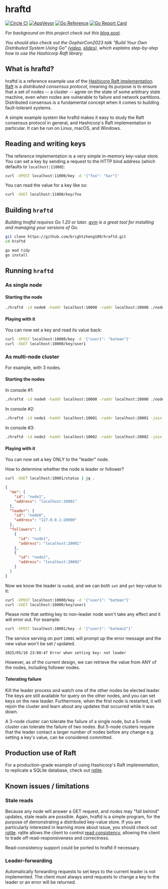 hraftd
======
[![Circle CI](https://circleci.com/gh/otoolep/hraftd/tree/master.svg?style=svg)](https://circleci.com/gh/otoolep/hraftd/tree/master)
[![AppVeyor](https://ci.appveyor.com/api/projects/status/github/otoolep/hraftd?branch=master&svg=true)](https://ci.appveyor.com/project/otoolep/hraftd)
[![Go Reference](https://pkg.go.dev/badge/github.com/otoolep/hraftd.svg)](https://pkg.go.dev/github.com/otoolep/hraftd)
[![Go Report Card](https://goreportcard.com/badge/github.com/otoolep/hraftd)](https://goreportcard.com/report/github.com/otoolep/hraftd)

_For background on this project check out this [blog post](http://www.philipotoole.com/building-a-distributed-key-value-store-using-raft/)._

_You should also check out the GopherCon2023 talk "Build Your Own Distributed System Using Go" ([video](https://www.youtube.com/watch?v=8XbxQ1Epi5w), [slides](https://www.philipotoole.com/gophercon2023)), which explains step-by-step how to use the Hashicorp Raft library._

## What is hraftd?

hraftd is a reference example use of the [Hashicorp Raft implementation](https://github.com/hashicorp/raft). [Raft](https://raft.github.io/) is a _distributed consensus protocol_, meaning its purpose is to ensure that a set of nodes -- a cluster -- agree on the state of some arbitrary state machine, even when nodes are vulnerable to failure and network partitions. Distributed consensus is a fundamental concept when it comes to building fault-tolerant systems.

A simple example system like hraftd makes it easy to study the Raft consensus protocol in general, and Hashicorp's Raft implementation in particular. It can be run on Linux, macOS, and Windows.

## Reading and writing keys

The reference implementation is a very simple in-memory key-value store.
You can set a key by sending a request to the HTTP bind address (which defaults to `localhost:11000`):

```bash
curl -XPOST localhost:11000/key -d '{"foo": "bar"}'
```

You can read the value for a key like so:
```bash
curl -XGET localhost:11000/key/foo
```

## Building `hraftd`

*Building hraftd requires Go 1.20 or later. [gvm](https://github.com/moovweb/gvm) is a great tool for installing and managing your versions of Go.*

```bash
git clone https://github.com/brightzheng100/hraftd.git
cd hraftd

go mod tidy
go install
```

## Running `hraftd`

### As single node

#### Starting the node

```bash
./hraftd -id node0 -haddr localhost:10000 -raddr localhost:20000 ./node0
```

#### Playing with it

You can now set a key and read its value back:

```bash
curl -XPOST localhost:10000/key -d '{"user1": "batman"}'
curl -XGET localhost:10000/key/user1
```

### As multi-node cluster

For example, with 3 nodes.

#### Starting the nodes

In console #1:

```bash
./hraftd -id node0 -haddr localhost:10000 -raddr localhost:20000 ./node0
```

In console #2:

```bash
./hraftd -id node1 -haddr localhost:10001 -raddr localhost:20001 -join localhost:10000 ./node1
```

In console #3:

```bash
./hraftd -id node2 -haddr localhost:10002 -raddr localhost:20002 -join localhost:10000 ./node2
```

#### Playing with it

You can now set a key ONLY to the "leader" node.

How to determine whether the node is leader or follower?

```bash
curl -XGET localhost:10001/status | jq .
```

```json
{
  "me": {
    "id": "node1",
    "address": "localhost:20001"
  },
  "leader": {
    "id": "node0",
    "address": "127.0.0.1:20000"
  },
  "followers": [
    {
      "id": "node1",
      "address": "localhost:20001"
    },
    {
      "id": "node2",
      "address": "localhost:20002"
    }
  ]
}
```

Now we know the leader is `node0`, and we can both `set` and `get` key-value to it:

```bash
curl -XPOST localhost:10000/key -d '{"user1": "batman"}'
curl -XGET localhost:10000/key/user1
```

Please note that setting key to non-leader node won't take any effect and it will error out.
For example:

```bash
curl -XPOST localhost:10001/key -d '{"user1": "batman2"}'
```

The service serving on port `10001` will prompt up the error message and the new value won't be set / updated.

```log
2025/05/10 23:08:47 Error when setting key: not leader
```

However, as of the current design, we can retrieve the value from ANY of the nodes, including follower nodes.


#### Tolerating failure

Kill the leader process and watch one of the other nodes be elected leader. The keys are still available for query on the other nodes, and you can set keys on the new leader. Furthermore, when the first node is restarted, it will rejoin the cluster and learn about any updates that occurred while it was down.

A 3-node cluster can tolerate the failure of a single node, but a 5-node cluster can tolerate the failure of two nodes. But 5-node clusters require that the leader contact a larger number of nodes before any change e.g. setting a key's value, can be considered committed.

## Production use of Raft

For a production-grade example of using Hashicorp's Raft implementation, to replicate a SQLite database, check out [rqlite](https://github.com/rqlite/rqlite).


## Known issues / limitations

### Stale reads

Because any node will answer a GET request, and nodes may "fall behind" updates, stale reads are possible. Again, hraftd is a simple program, for the purpose of demonstrating a distributed key-value store. If you are particularly interested in learning more about issue, you should check out [rqlite](https://rqlite.io/). rqlite allows the client to control [read consistency](https://rqlite.io/docs/api/read-consistency/), allowing the client to trade off read-responsiveness and correctness.

Read-consistency support could be ported to hraftd if necessary.

### Leader-forwarding

Automatically forwarding requests to set keys to the current leader is not implemented. The client must always send requests to change a key to the leader or an error will be returned.
